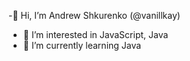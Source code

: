 -👋 Hi, I’m Andrew Shkurenko (@vanillkay)
- 👀 I’m interested in JavaScript, Java
- 🌱 I’m currently learning Java

<!---
vanillkay/vanillkay is a ✨ special ✨ repository because its `README.md` (this file) appears on your GitHub profile.
You can click the Preview link to take a look at your changes.
--->
